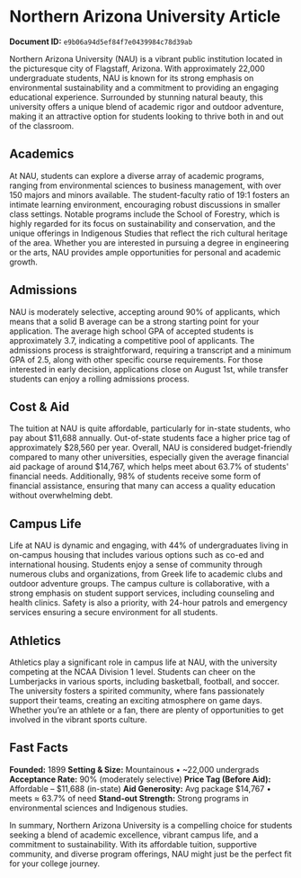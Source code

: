 # Northern Arizona University Article

**Document ID:** `e9b06a94d5ef84f7e0439984c78d39ab`

Northern Arizona University (NAU) is a vibrant public institution located in the picturesque city of Flagstaff, Arizona. With approximately 22,000 undergraduate students, NAU is known for its strong emphasis on environmental sustainability and a commitment to providing an engaging educational experience. Surrounded by stunning natural beauty, this university offers a unique blend of academic rigor and outdoor adventure, making it an attractive option for students looking to thrive both in and out of the classroom.

## Academics
At NAU, students can explore a diverse array of academic programs, ranging from environmental sciences to business management, with over 150 majors and minors available. The student-faculty ratio of 19:1 fosters an intimate learning environment, encouraging robust discussions in smaller class settings. Notable programs include the School of Forestry, which is highly regarded for its focus on sustainability and conservation, and the unique offerings in Indigenous Studies that reflect the rich cultural heritage of the area. Whether you are interested in pursuing a degree in engineering or the arts, NAU provides ample opportunities for personal and academic growth.

## Admissions
NAU is moderately selective, accepting around 90% of applicants, which means that a solid B average can be a strong starting point for your application. The average high school GPA of accepted students is approximately 3.7, indicating a competitive pool of applicants. The admissions process is straightforward, requiring a transcript and a minimum GPA of 2.5, along with other specific course requirements. For those interested in early decision, applications close on August 1st, while transfer students can enjoy a rolling admissions process.

## Cost & Aid
The tuition at NAU is quite affordable, particularly for in-state students, who pay about $11,688 annually. Out-of-state students face a higher price tag of approximately $28,560 per year. Overall, NAU is considered budget-friendly compared to many other universities, especially given the average financial aid package of around $14,767, which helps meet about 63.7% of students' financial needs. Additionally, 98% of students receive some form of financial assistance, ensuring that many can access a quality education without overwhelming debt.

## Campus Life
Life at NAU is dynamic and engaging, with 44% of undergraduates living in on-campus housing that includes various options such as co-ed and international housing. Students enjoy a sense of community through numerous clubs and organizations, from Greek life to academic clubs and outdoor adventure groups. The campus culture is collaborative, with a strong emphasis on student support services, including counseling and health clinics. Safety is also a priority, with 24-hour patrols and emergency services ensuring a secure environment for all students.

## Athletics
Athletics play a significant role in campus life at NAU, with the university competing at the NCAA Division 1 level. Students can cheer on the Lumberjacks in various sports, including basketball, football, and soccer. The university fosters a spirited community, where fans passionately support their teams, creating an exciting atmosphere on game days. Whether you’re an athlete or a fan, there are plenty of opportunities to get involved in the vibrant sports culture.

## Fast Facts
**Founded:** 1899
**Setting & Size:** Mountainous • ~22,000 undergrads
**Acceptance Rate:** 90% (moderately selective)
**Price Tag (Before Aid):** Affordable – $11,688 (in-state)
**Aid Generosity:** Avg package $14,767 • meets ≈ 63.7% of need
**Stand-out Strength:** Strong programs in environmental sciences and Indigenous studies.

In summary, Northern Arizona University is a compelling choice for students seeking a blend of academic excellence, vibrant campus life, and a commitment to sustainability. With its affordable tuition, supportive community, and diverse program offerings, NAU might just be the perfect fit for your college journey.
